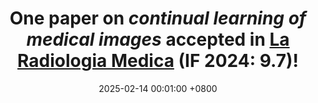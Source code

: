 ---
title: >-
    One paper on <em>continual learning of medical images</em> accepted in <a href="https://link.springer.com/journal/11547" target="_blank">La Radiologia Medica</a> (IF 2024: 9.7)!
date: 2025-02-14 00:01:00 +0800
---